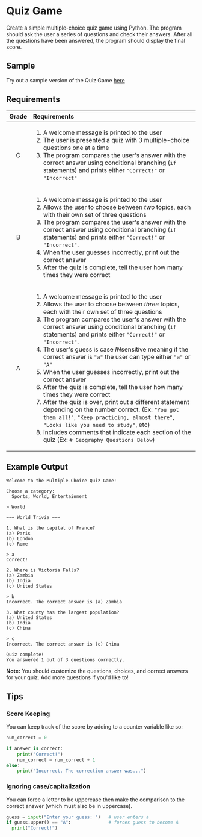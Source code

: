 # Quiz Game

Create a simple multiple-choice quiz game using Python. The program should ask the user a series of questions and check their answers. After all the questions have been answered, the program should display the final score.

## Sample

Try out a sample version of the Quiz Game [here](https://codehs.com/sandbox/stefanfritz/quiz-game-example/run)

## Requirements

|Grade|Requirements|
|:-:|:-|
|C|<ol><li>A welcome message is printed to the user</li><li>The user is presented a quiz with 3 multiple-choice questions one at a time</li><li>The program compares the user's answer with the correct answer using conditional branching (`if` statements) and prints either `"Correct!"` or `"Incorrect"`</li></ol>|
|B|<ol><li>A welcome message is printed to the user</li><li>Allows the user to choose between *two* topics, each with their own set of three questions</li><li>The program compares the user's answer with the correct answer using conditional branching (`if` statements) and prints either `"Correct!"` or `"Incorrect"`.</li><li>When the user guesses incorrectly, print out the correct answer</li><li>After the quiz is complete, tell the user how many times they were correct</li></ol>|
|A|<ol><li>A welcome message is printed to the user</li><li>Allows the user to choose between *three* topics, each with their own set of three questions</li><li>The program compares the user's answer with the correct answer using conditional branching (`if` statements) and prints either `"Correct!"` or `"Incorrect"`.</li><li>The user's guess is case *IN*sensitive meaning if the correct answer is `"a"` the user can type either `"a"` or `"A"`</li><li>When the user guesses incorrectly, print out the correct answer</li><li>After the quiz is complete, tell the user how many times they were correct</li><li>After the quiz is over, print out a different statement depending on the number correct. (Ex: `"You got them all!"`, `"Keep practicing, almost there"`, `"Looks like you need to study"`, etc)</li><li>Includes comments that indicate each section of the quiz (Ex: `# Geography Questions Below`)</li></ol>|

## Example Output

```
Welcome to the Multiple-Choice Quiz Game!

Choose a category:
  Sports, World, Entertainment

> World

~~~ World Trivia ~~~

1. What is the capital of France?
(a) Paris
(b) London
(c) Rome

> a
Correct!

2. Where is Victoria Falls?
(a) Zambia
(b) India
(c) United States

> b
Incorrect. The correct answer is (a) Zambia

3. What county has the largest population?
(a) United States
(b) India
(c) China

> c
Incorrect. The correct answer is (c) China

Quiz complete!
You answered 1 out of 3 questions correctly.
```

**Note:** You should customize the questions, choices, and correct answers for your quiz. Add more questions if you'd like to!

## Tips

### Score Keeping
You can keep track of the score by adding to a counter variable like so:

```python
num_correct = 0

if answer is correct:
    print("Correct!")
    num_correct = num_correct + 1
else:
    print("Incorrect. The correction answer was...")
```

### Ignoring case/capitalization

You can force a letter to be uppercase then make the comparison to the correct answer (which must also be in uppercase). 

```python
guess = input("Enter your guess: ")   # user enters a
if guess.upper() == "A":              # forces guess to become A
  print("Correct!")
```
